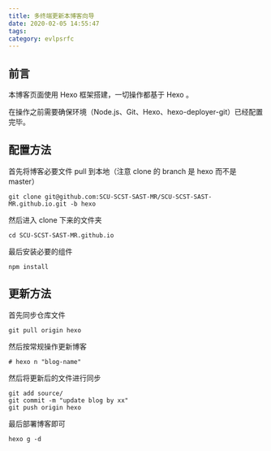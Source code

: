 ```yaml
---
title: 多终端更新本博客向导
date: 2020-02-05 14:55:47
tags:
category: evlpsrfc
---
```


## 前言

本博客页面使用 Hexo 框架搭建，一切操作都基于 Hexo 。

在操作之前需要确保环境（Node.js、Git、Hexo、hexo-deployer-git）已经配置完毕。

<!--more-->

## 配置方法

首先将博客必要文件 pull 到本地（注意 clone 的 branch 是 hexo 而不是 master）

```
git clone git@github.com:SCU-SCST-SAST-MR/SCU-SCST-SAST-MR.github.io.git -b hexo
```

然后进入 clone 下来的文件夹

```
cd SCU-SCST-SAST-MR.github.io
```

最后安装必要的组件

```
npm install
```

## 更新方法

首先同步仓库文件

```
git pull origin hexo
```

然后按常规操作更新博客

```
# hexo n "blog-name"
```

然后将更新后的文件进行同步

```
git add source/
git commit -m "update blog by xx"
git push origin hexo
```

最后部署博客即可

```
hexo g -d
```

